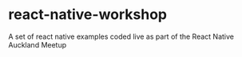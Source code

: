 # react-native-workshop
A set of react native examples coded live as part of the React Native Auckland Meetup
